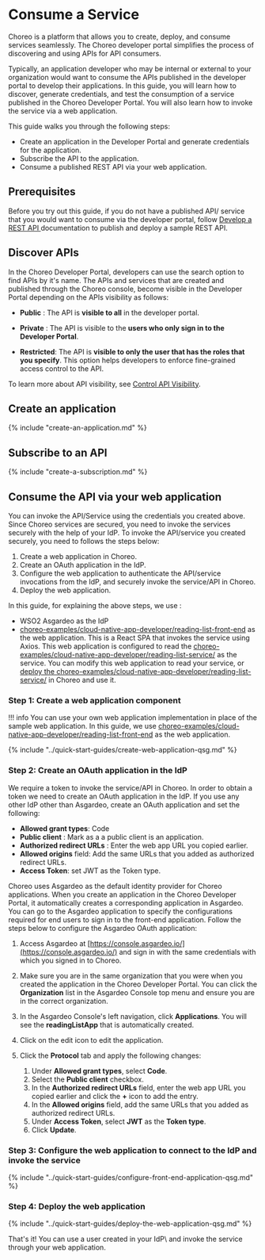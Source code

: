 # Consume a Service

Choreo is a platform that allows you to create, deploy, and consume services seamlessly. The Choreo developer portal simplifies the process of discovering and using APIs for API consumers. 

Typically, an application developer who may be internal or external to your organization would want to consume the APIs published in the developer portal to develop their applications. In this guide, you will learn how to discover, generate credentials, and test the consumption of a service published in the Choreo Developer Portal. You will also learn how to invoke the service via a web application. 

This guide walks you through the following steps:

- Create an application in the Developer Portal and generate credentials for the application. 
- Subscribe the API to the application.
- Consume a published REST API via your web application.

## Prerequisites

Before you try out this guide, if you do not have a published API/ service that you would want to consume via the developer portal, follow [Develop a REST API ](../develop-components/develop-services/develop-a-rest-api.md) documentation to publish and deploy a sample REST API. 

## Discover APIs

In the Choreo Developer Portal, developers can use the search option to find APIs by it's name. The APIs and services that are created and published through the Choreo console, become visible in the Developer Portal depending on the APIs visibility as follows:

 - **Public** : The API is **visible to all** in the developer portal.

 - **Private** : The API is visible to the **users who only sign in to the Developer Portal**.

 - **Restricted**: The API is **visible to only the user that has the roles that you specify**. This option helps developers to enforce fine-grained access control to the API.

To learn more about API visibility, see [Control API Visibility](../api-management/control-api-visibility.md). 

## Create an application

{% include "create-an-application.md" %}

## Subscribe to an API

{% include "create-a-subscription.md" %}

## Consume the API via your web application

You can invoke the API/Service using the credentials you created above. Since Choreo services are secured, you need to invoke the services securely with the help of your IdP. To invoke the API/service you created securely, you need to follows the steps below:

1. Create a web application in Choreo.
2. Create an OAuth application in the IdP. 
3. Configure the web application to authenticate the API/service invocations from the IdP, and securely invoke the service/API in Choreo.
4. Deploy the web application. 

In this guide, for explaining the above steps, we use :

-  WSO2 Asgardeo as the IdP
- [choreo-examples/cloud-native-app-developer/reading-list-front-end](https://github.com/wso2/choreo-examples/tree/main/cloud-native-app-developer/reading-list-front-end) as the web application. This is a React SPA that invokes the service using Axios. This web application is configured to read the
[choreo-examples/cloud-native-app-developer/reading-list-service/](https://github.com/wso2/choreo-examples/tree/main/cloud-native-app-developer/reading-list-service) as the service. You can modify this web application to read your service, or [deploy the choreo-examples/cloud-native-app-developer/reading-list-service/](https://wso2.com/choreo/docs/quick-start-guides/build-your-first-cloud-native-application-with-choreo/#step-1-create-a-service-component-and-publish-it-as-a-rest-api) in Choreo and use it. 

### Step 1: Create a web application component

!!! info
    You can use your own web application implementation in place of the sample web application. In this guide, we use [choreo-examples/cloud-native-app-developer/reading-list-front-end](https://github.com/wso2/choreo-examples/tree/main/cloud-native-app-developer/reading-list-front-end) as the web application.

{% include "../quick-start-guides/create-web-application-qsg.md" %}

### Step 2: Create an OAuth application in the IdP

We require a token to invoke the service/API in Choreo. In order to obtain a token we need to create an OAuth application in the IdP. If you use any other IdP other than Asgardeo, create an OAuth application and set the following:

-  **Allowed grant types**:  Code
-  **Public client** : Mark as a a public client is an application.
-  **Authorized redirect URLs** : Enter the web app URL you copied earlier.
-  **Allowed origins** field: Add the same URLs that you added as authorized redirect URLs.
-  **Access Token**: set  JWT as the Token type.

Choreo uses Asgardeo as the default identity provider for Choreo applications. When you create an application in the Choreo Developer Portal, it automatically creates a corresponding application in Asgardeo. You can go to the Asgardeo application to specify the configurations required for end users to sign in to the front-end application. Follow the steps below to configure the Asgardeo OAuth application:

1. Access Asgardeo at [https://console.asgardeo.io/](https://console.asgardeo.io/) and sign in with the same credentials with which you signed in to Choreo.
2. Make sure you are in the same organization that you were when you created the application in the Choreo Developer Portal. You can click the **Organization** list in the Asgardeo Console top menu and ensure you are in the correct organization.
3. In the Asgardeo Console's left navigation, click **Applications**. You will see the **readingListApp** that is automatically created.
4. Click on the edit icon to edit the application.
5. Click the **Protocol** tab and apply the following changes:

    1. Under **Allowed grant types**, select **Code**.
    2. Select the **Public client** checkbox.
    3. In the **Authorized redirect URLs** field, enter the web app URL you copied earlier and click the **+** icon to add the entry.
    4. In the **Allowed origins** field, add the same URLs that you added as authorized redirect URLs.
    5. Under **Access Token**, select **JWT** as the **Token type**.
    6. Click **Update**.

### Step 3: Configure the web application to connect to the IdP and invoke the service

{% include "../quick-start-guides/configure-front-end-application-qsg.md" %}


### Step 4: Deploy the web application

{% include "../quick-start-guides/deploy-the-web-application-qsg.md" %}


That's it! You can use a user created in your IdP\ and invoke the service through your web application.